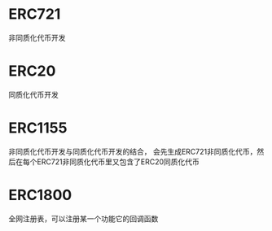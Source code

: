 # ERC721

非同质化代币开发



# ERC20

同质化代币开发



# ERC1155

非同质化代币开发与同质化代币开发的结合， 会先生成ERC721非同质化代币，然后在每个ERC721非同质化代币里又包含了ERC20同质化代币



# ERC1800

全网注册表，可以注册某一个功能它的回调函数

